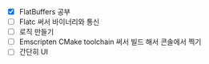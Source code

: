 - [x] FlatBuffers 공부
- [ ] Flatc 써서 바이너리와 통신
- [ ] 로직 만들기
- [ ] Emscripten CMake toolchain 써서 빌드 해서 콘솔에서 찍기
- [ ] 간단히 UI
